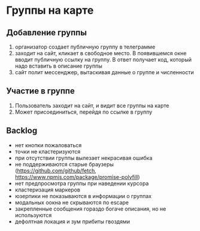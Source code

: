 # Группы на карте

## Добавление группы

1. организатор создает публичную группу в телеграмме
2. заходит на сайт, кликает в свободное место. В появившемся окне вводит публичную ссылку на группу. В ответ получает код, который надо вставить в описание группы
3. сайт полит мессенджер, вытаскивая данные о группе и численности

## Участие в группе

1. Пользователь заходит на сайт, и видит все группы на карте
2. Может присоединиться, перейдя по ссылке в группу

## Backlog

- нет кнопки пожаловаться
- точки не кластеризуются
- при отсутствии группы вылезает некрасивая ошибка
- не поддерживаются старые браузеры (https://github.com/github/fetch, https://www.npmjs.com/package/promise-polyfill)
- нет предпросмотра группы при наведении курсора
- кластеризация маркеров
- юзерпики не показываются в информации о группах
- модальных оокна не скрываются по escape
- закрепленные сообщения гораздо богаче описания, но не используются
- дефолтная локация и зум прибиты гвоздями
